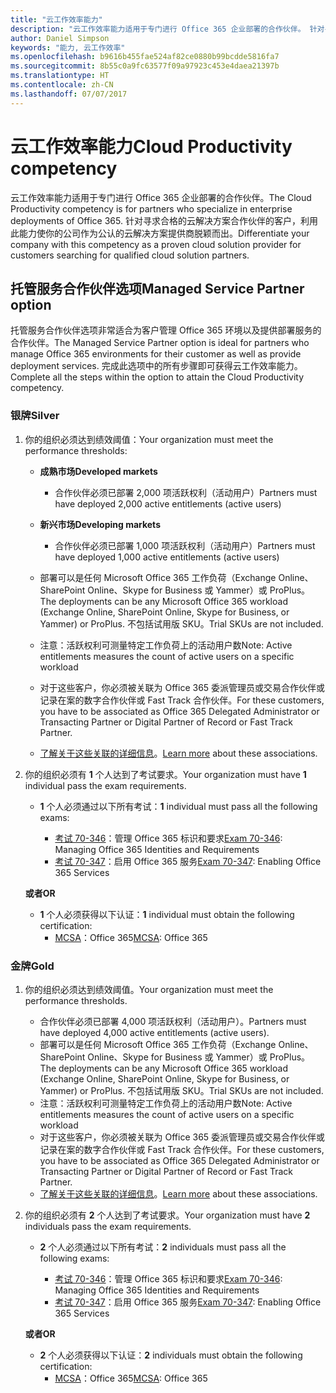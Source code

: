 ```yaml
---
title: "云工作效率能力"
description: "云工作效率能力适用于专门进行 Office 365 企业部署的合作伙伴。 针对寻求合格的云解决方案合作伙伴的客户，利用此能力使你的公司作为公认的云解决方案提供商脱颖而出。"
author: Daniel Simpson
keywords: "能力, 云工作效率"
ms.openlocfilehash: b9616b455fae524af82ce0880b99bcdde5816fa7
ms.sourcegitcommit: 8b55c0a9fc63577f09a97923c453e4daea21397b
ms.translationtype: HT
ms.contentlocale: zh-CN
ms.lasthandoff: 07/07/2017
---
```

# <a name="cloud-productivity-competency"></a><span data-ttu-id="71388-105">云工作效率能力</span><span class="sxs-lookup"><span data-stu-id="71388-105">Cloud Productivity competency</span></span>

<span data-ttu-id="71388-106">云工作效率能力适用于专门进行 Office 365 企业部署的合作伙伴。</span><span class="sxs-lookup"><span data-stu-id="71388-106">The Cloud Productivity competency is for partners who specialize in enterprise deployments of Office 365.</span></span> <span data-ttu-id="71388-107">针对寻求合格的云解决方案合作伙伴的客户，利用此能力使你的公司作为公认的云解决方案提供商脱颖而出。</span><span class="sxs-lookup"><span data-stu-id="71388-107">Differentiate your company with this competency as a proven cloud solution provider for customers searching for qualified cloud solution partners.</span></span>

## <a name="managed-service-partner-option"></a><span data-ttu-id="71388-108">托管服务合作伙伴选项</span><span class="sxs-lookup"><span data-stu-id="71388-108">Managed Service Partner option</span></span>
<span data-ttu-id="71388-109">托管服务合作伙伴选项非常适合为客户管理 Office 365 环境以及提供部署服务的合作伙伴。</span><span class="sxs-lookup"><span data-stu-id="71388-109">The Managed Service Partner option is ideal for partners who manage Office 365 environments for their customer as well as provide deployment services.</span></span> <span data-ttu-id="71388-110">完成此选项中的所有步骤即可获得云工作效率能力。</span><span class="sxs-lookup"><span data-stu-id="71388-110">Complete all the steps within the option to attain the Cloud Productivity competency.</span></span>
### <a name="silver"></a><span data-ttu-id="71388-111">银牌</span><span class="sxs-lookup"><span data-stu-id="71388-111">Silver</span></span>
1.  <span data-ttu-id="71388-112">你的组织必须达到绩效阈值：</span><span class="sxs-lookup"><span data-stu-id="71388-112">Your organization must meet the performance thresholds:</span></span>
    - **<span data-ttu-id="71388-113">成熟市场</span><span class="sxs-lookup"><span data-stu-id="71388-113">Developed markets</span></span>** 
        - <span data-ttu-id="71388-114">合作伙伴必须已部署 2,000 项活跃权利（活动用户）</span><span class="sxs-lookup"><span data-stu-id="71388-114">Partners must have deployed 2,000 active entitlements (active users)</span></span>
    - **<span data-ttu-id="71388-115">新兴市场</span><span class="sxs-lookup"><span data-stu-id="71388-115">Developing markets</span></span>**
        -  <span data-ttu-id="71388-116">合作伙伴必须已部署 1,000 项活跃权利（活动用户）</span><span class="sxs-lookup"><span data-stu-id="71388-116">Partners must have deployed 1,000 active entitlements (active users)</span></span>
    
    - <span data-ttu-id="71388-117">部署可以是任何 Microsoft Office 365 工作负荷（Exchange Online、SharePoint Online、Skype for Business 或 Yammer）或 ProPlus。</span><span class="sxs-lookup"><span data-stu-id="71388-117">The deployments can be any Microsoft Office 365 workload (Exchange Online, SharePoint Online, Skype for Business, or Yammer) or ProPlus.</span></span> <span data-ttu-id="71388-118">不包括试用版 SKU。</span><span class="sxs-lookup"><span data-stu-id="71388-118">Trial SKUs are not included.</span></span>     
    - <span data-ttu-id="71388-119">注意：活跃权利可测量特定工作负荷上的活动用户数</span><span class="sxs-lookup"><span data-stu-id="71388-119">Note: Active entitlements measures the count of active users on a specific workload</span></span> 
    - <span data-ttu-id="71388-120">对于这些客户，你必须被关联为 Office 365 委派管理员或交易合作伙伴或记录在案的数字合作伙伴或 Fast Track 合作伙伴。</span><span class="sxs-lookup"><span data-stu-id="71388-120">For these customers, you have to be associated as Office 365 Delegated Administrator or Transacting Partner or Digital Partner of Record or Fast Track Partner.</span></span>
    - <span data-ttu-id="71388-121">[了解关于这些关联的详细信息](https://partner.microsoft.com/en-us/membership/digital-partner-of-record)。</span><span class="sxs-lookup"><span data-stu-id="71388-121">[Learn more](https://partner.microsoft.com/en-us/membership/digital-partner-of-record) about these associations.</span></span>

2. <span data-ttu-id="71388-122">你的组织必须有 **1** 个人达到了考试要求。</span><span class="sxs-lookup"><span data-stu-id="71388-122">Your organization must have **1** individual pass the exam requirements.</span></span>

    - <span data-ttu-id="71388-123">**1** 个人必须通过以下所有考试：</span><span class="sxs-lookup"><span data-stu-id="71388-123">**1** individual must pass all the following exams:</span></span>

        - <span data-ttu-id="71388-124">[考试 70-346](https://www.microsoft.com/en-us/learning/exam-70-346.aspx)：管理 Office 365 标识和要求</span><span class="sxs-lookup"><span data-stu-id="71388-124">[Exam 70-346](https://www.microsoft.com/en-us/learning/exam-70-346.aspx): Managing Office 365 Identities and Requirements</span></span>  
        - <span data-ttu-id="71388-125">[考试 70-347](https://www.microsoft.com/en-us/learning/exam-70-347.aspx)：启用 Office 365 服务</span><span class="sxs-lookup"><span data-stu-id="71388-125">[Exam 70-347](https://www.microsoft.com/en-us/learning/exam-70-347.aspx): Enabling Office 365 Services</span></span>
    
    **<span data-ttu-id="71388-126">或者</span><span class="sxs-lookup"><span data-stu-id="71388-126">OR</span></span>**

    - <span data-ttu-id="71388-127">**1** 个人必须获得以下认证：</span><span class="sxs-lookup"><span data-stu-id="71388-127">**1** individual must obtain the following certification:</span></span>  
        - <span data-ttu-id="71388-128">[MCSA](https://www.microsoft.com/en-us/learning/mcsa-office365-certification.aspx)：Office 365</span><span class="sxs-lookup"><span data-stu-id="71388-128">[MCSA](https://www.microsoft.com/en-us/learning/mcsa-office365-certification.aspx): Office 365</span></span>

### <a name="gold"></a><span data-ttu-id="71388-129">金牌</span><span class="sxs-lookup"><span data-stu-id="71388-129">Gold</span></span>

1.  <span data-ttu-id="71388-130">你的组织必须达到绩效阈值。</span><span class="sxs-lookup"><span data-stu-id="71388-130">Your organization must meet the performance thresholds.</span></span> 

    - <span data-ttu-id="71388-131">合作伙伴必须已部署 4,000 项活跃权利（活动用户）。</span><span class="sxs-lookup"><span data-stu-id="71388-131">Partners must have deployed 4,000 active entitlements (active users).</span></span>
    - <span data-ttu-id="71388-132">部署可以是任何 Microsoft Office 365 工作负荷（Exchange Online、SharePoint Online、Skype for Business 或 Yammer）或 ProPlus。</span><span class="sxs-lookup"><span data-stu-id="71388-132">The deployments can be any Microsoft Office 365 workload (Exchange Online, SharePoint Online, Skype for Business, or Yammer) or ProPlus.</span></span> <span data-ttu-id="71388-133">不包括试用版 SKU。</span><span class="sxs-lookup"><span data-stu-id="71388-133">Trial SKUs are not included.</span></span>
    - <span data-ttu-id="71388-134">注意：活跃权利可测量特定工作负荷上的活动用户数</span><span class="sxs-lookup"><span data-stu-id="71388-134">Note: Active entitlements measures the count of active users on a specific workload</span></span>
    - <span data-ttu-id="71388-135">对于这些客户，你必须被关联为 Office 365 委派管理员或交易合作伙伴或记录在案的数字合作伙伴或 Fast Track 合作伙伴。</span><span class="sxs-lookup"><span data-stu-id="71388-135">For these customers, you have to be associated as Office 365 Delegated Administrator or Transacting Partner or Digital Partner of Record or Fast Track Partner.</span></span>
    - <span data-ttu-id="71388-136">[了解关于这些关联的详细信息](https://partner.microsoft.com/en-us/membership/digital-partner-of-record)。</span><span class="sxs-lookup"><span data-stu-id="71388-136">[Learn more](https://partner.microsoft.com/en-us/membership/digital-partner-of-record) about these associations.</span></span>

2.  <span data-ttu-id="71388-137">你的组织必须有 **2** 个人达到了考试要求。</span><span class="sxs-lookup"><span data-stu-id="71388-137">Your organization must have **2** individuals pass the exam requirements.</span></span>

    - <span data-ttu-id="71388-138">**2** 个人必须通过以下所有考试：</span><span class="sxs-lookup"><span data-stu-id="71388-138">**2** individuals must pass all the following exams:</span></span>

        - <span data-ttu-id="71388-139">[考试 70-346](https://www.microsoft.com/en-us/learning/exam-70-346.aspx)：管理 Office 365 标识和要求</span><span class="sxs-lookup"><span data-stu-id="71388-139">[Exam 70-346](https://www.microsoft.com/en-us/learning/exam-70-346.aspx): Managing Office 365 Identities and Requirements</span></span>  
        - <span data-ttu-id="71388-140">[考试 70-347](https://www.microsoft.com/en-us/learning/exam-70-347.aspx)：启用 Office 365 服务</span><span class="sxs-lookup"><span data-stu-id="71388-140">[Exam 70-347](https://www.microsoft.com/en-us/learning/exam-70-347.aspx): Enabling Office 365 Services</span></span>
        
    **<span data-ttu-id="71388-141">或者</span><span class="sxs-lookup"><span data-stu-id="71388-141">OR</span></span>**
    
    - <span data-ttu-id="71388-142">**2** 个人必须获得以下认证：</span><span class="sxs-lookup"><span data-stu-id="71388-142">**2** individuals must obtain the following certification:</span></span>
        - <span data-ttu-id="71388-143">[MCSA](https://www.microsoft.com/en-us/learning/mcsa-office365-certification.aspx)：Office 365</span><span class="sxs-lookup"><span data-stu-id="71388-143">[MCSA](https://www.microsoft.com/en-us/learning/mcsa-office365-certification.aspx): Office 365</span></span>






